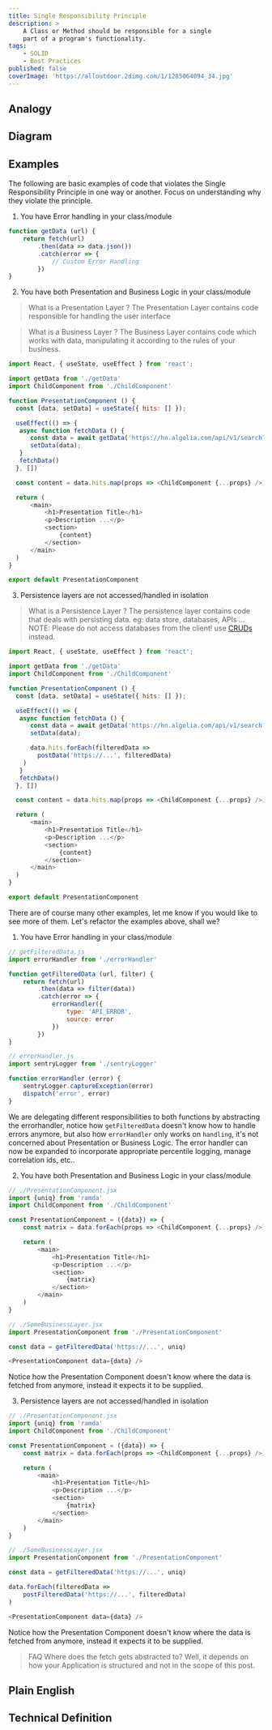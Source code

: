 ```yaml
---
title: Single Responsibility Principle
description: >
    A Class or Method should be responsible for a single
    part of a program's functionality.
tags:
    - SOLID
    - Best Practices
published: false
coverImage: 'https://alloutdoor.2dimg.com/1/1285064094_34.jpg'
---
```


## Analogy


## Diagram


## Examples

The following are basic examples of code that violates the Single Responsibility Principle in one way or another. Focus on understanding why they violate the principle.

1. You have Error handling in your class/module

```javascript
function getData (url) {
    return fetch(url)
        .then(data => data.json())
        .catch(error => {
            // Custom Error Handling
        })
}
```

2. You have both Presentation and Business Logic in your class/module

> What is a Presentation Layer ?
The Presentation Layer contains code responsible for handling the
user interface

> What is a Business Layer ?
The Business Layer contains code which works with data, manipulating
it according to the rules of your business.

```javascript
import React, { useState, useEffect } from 'react';

import getData from './getData'
import ChildComponent from './ChildComponent'

function PresentationComponent () {
  const [data, setData] = useState({ hits: [] });

  useEffect(() => {
   async function fetchData () {
      const data = await getData('https://hn.algolia.com/api/v1/search?query=solid');
      setData(data);
   }
   fetchData()
  }, [])

  const content = data.hits.map(props => <ChildComponent {...props} />)

  return (
      <main>
          <h1>Presentation Title</h1>
          <p>Description ...</p>
          <section>
              {content}
          </section>
      </main>
  )
}

export default PresentationComponent
```

3. Persistence layers are not accessed/handled in isolation

> What is a Persistence Layer ?
The persistence layer contains code that deals with persisting data. eg: data store, databases, APIs ...
NOTE: Please do not access databases from the client! use [CRUDs](https://en.wikipedia.org/wiki/Create,_read,_update_and_delete) instead.

```javascript
import React, { useState, useEffect } from 'react';

import getData from './getData'
import ChildComponent from './ChildComponent'

function PresentationComponent () {
  const [data, setData] = useState({ hits: [] });

  useEffect(() => {
   async function fetchData () {
      const data = await getData('https://hn.algolia.com/api/v1/search?query=solid');
      setData(data);

      data.hits.forEach(filteredData =>
        postData('https://...', filteredData)
    )
   }
   fetchData()
  }, [])

  const content = data.hits.map(props => <ChildComponent {...props} />)

  return (
      <main>
          <h1>Presentation Title</h1>
          <p>Description ...</p>
          <section>
              {content}
          </section>
      </main>
  )
}

export default PresentationComponent
```

There are of course many other examples, let me know if you would like to see more of them. Let's refactor the examples above, shall we?


1. You have Error handling in your class/module
```javascript
// getFilteredData.js
import errorHandler from './errorHandler'

function getFilteredData (url, filter) {
    return fetch(url)
        .then(data => filter(data))
        .catch(error => {
            errorHandler({
                type: 'API_ERROR',
                source: error
            })
        })
}

// errorHandler.js
import sentryLogger from './sentryLogger'

function errorHandler (error) {
    sentryLogger.captureException(error)
    dispatch('error', error)
}
```

We are delegating different responsibilities to both functions by abstracting the errorhandler, notice how `getFilteredData` doesn't know how to handle errors anymore, but also how `errorHandler` only works on `handling`, it's not concerned about Presentation or Business Logic. The error handler can now be expanded to incorporate appropriate percentile logging, manage correlation ids, etc..

2. You have both Presentation and Business Logic in your class/module

```javascript
// ./PresentationComponent.jsx
import {uniq} from 'ramda'
import ChildComponent from './ChildComponent'

const PresentationComponent = ({data}) => {
    const matrix = data.forEach(props => <ChildComponent {...props} />)

    return (
        <main>
            <h1>Presentation Title</h1>
            <p>Description ...</p>
            <section>
                {matrix}
            </section>
        </main>
    )
}

// ./SomeBusinessLayer.jsx
import PresentationComponent from './PresentationComponent'

const data = getFilteredData('https://...', uniq)

<PresentationComponent data={data} />
```

Notice how the Presentation Component doesn't know where the data is fetched from anymore, instead it expects it to be supplied.

3. Persistence layers are not accessed/handled in isolation

```javascript
// ./PresentationComponent.jsx
import {uniq} from 'ramda'
import ChildComponent from './ChildComponent'

const PresentationComponent = ({data}) => {
    const matrix = data.forEach(props => <ChildComponent {...props} />)

    return (
        <main>
            <h1>Presentation Title</h1>
            <p>Description ...</p>
            <section>
                {matrix}
            </section>
        </main>
    )
}

// ./SomeBusinessLayer.jsx
import PresentationComponent from './PresentationComponent'

const data = getFilteredData('https://...', uniq)

data.forEach(filteredData =>
    postFilteredData('https://...', filteredData)
)

<PresentationComponent data={data} />
```

Notice how the Presentation Component doesn't know where the data is fetched from anymore, instead it expects it to be supplied.


> FAQ
Where does the fetch gets abstracted to? Well, it depends on how your Application is structured and not in the scope of this post.

## Plain English
## Technical Definition
